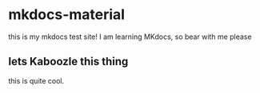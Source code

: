 # mkdocs-material

this is my mkdocs test site!
I am learning MKdocs, so bear with me please

## lets Kaboozle this thing

this is quite cool.
